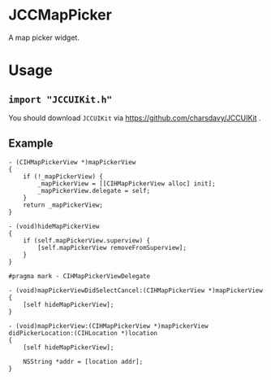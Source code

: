 # JCCMapPicker
A map picker widget.

# Usage

## `import "JCCUIKit.h"`

You should download `JCCUIKit` via https://github.com/charsdavy/JCCUIKit .

## Example

```
- (CIHMapPickerView *)mapPickerView
{
    if (!_mapPickerView) {
        _mapPickerView = [[CIHMapPickerView alloc] init];
        _mapPickerView.delegate = self;
    }
    return _mapPickerView;
}

- (void)hideMapPickerView
{
    if (self.mapPickerView.superview) {
        [self.mapPickerView removeFromSuperview];
    }
}

#pragma mark - CIHMapPickerViewDelegate

- (void)mapPickerViewDidSelectCancel:(CIHMapPickerView *)mapPickerView
{
    [self hideMapPickerView];
}

- (void)mapPickerView:(CIHMapPickerView *)mapPickerView didPickerLocation:(CIHLocation *)location
{
    [self hideMapPickerView];

    NSString *addr = [location addr];
}

```
